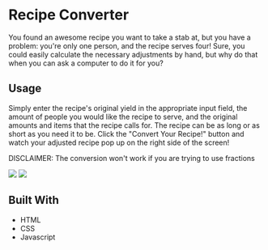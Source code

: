 # Recipe Converter

You found an awesome recipe you want to take a stab at, but you have a problem: you're only one person, and the recipe serves four! Sure, you could easily calculate the necessary adjustments by hand, but why do that when you can ask a computer to do it for you?

## Usage

Simply enter the recipe's original yield in the appropriate input field, the amount of people you would like the recipe to serve, and the original amounts and items that the recipe calls for. The recipe can be as long or as short as you need it to be. Click the "Convert Your Recipe!" button and watch your adjusted recipe pop up on the right side of the screen!

DISCLAIMER: The conversion won't work if you are trying to use fractions

![](RecipeCalculator/Screenshots/Recipe-Calc-Screenshot-1.png)
![](RecipeCalculator/Screenshots/Recipe-Calc-Screenshot-2.png)
## Built With

- HTML
- CSS
- Javascript